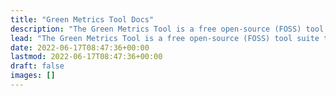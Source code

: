 ```yaml
---
title: "Green Metrics Tool Docs"
description: "The Green Metrics Tool is a free open-source (FOSS) tool suite to measure the energy / CO2 consumption of your software architecture."
lead: "The Green Metrics Tool is a free open-source (FOSS) tool suite to measure the energy / CO2 consumption of your software architecture."
date: 2022-06-17T08:47:36+00:00
lastmod: 2022-06-17T08:47:36+00:00
draft: false
images: []
---
```

